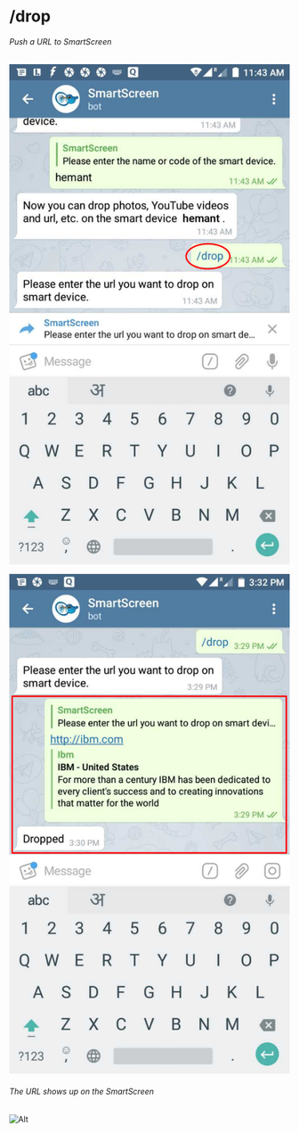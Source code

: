# /drop

###### Push a _URL_ to _SmartScreen_

![Alt](assets/drop.png#left)

![Alt](assets/dropped.png#left)


###### The URL shows up on the _SmartScreen_

![Alt](assets/drop_ss.png#center)
